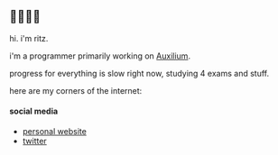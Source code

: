 ## 🌿🍵💚🌱

hi. i'm ritz.

i'm a programmer primarily working on [Auxilium](https://github.com/enfier/Auxilium). 

progress for everything is slow right now, studying 4 exams and stuff.

here are my corners of the internet:

#### social media
 - [personal website](https://enfier.github.io)
 - [twitter](https://twitter.com/enfierjp)
